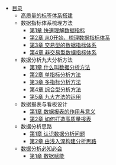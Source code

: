 * [目录](README.md)
    * [高质量的标签体系搭建](high-quality-label-system/content.md)
    * 数据指标体系梳理方法
        * [第1章 快速理解数据指标](data-indicator-system-created-methods/ch01.md)
        * [第2章 从0开始，梳理数据指标体系](data-indicator-system-created-methods/ch02.md)
        * [第3章 交易型的数据指标体系](data-indicator-system-created-methods/ch03.md)
        * [第4章 非交易型数据指标体系](data-indicator-system-created-methods/ch04.md)
    * 数据分析九大分析方法
        * [第1章 什么叫数据分析方法](nine-methods-of-data-analysis/ch01.md)
        * [第2章 单指标分析方法](nine-methods-of-data-analysis/ch02.md)
        * [第3章 多指标分析方法](nine-methods-of-data-analysis/ch03.md)
        * [第4章 综合型分析方法](nine-methods-of-data-analysis/ch04.md)
        * [第5章 九大方法的运用](nine-methods-of-data-analysis/ch05.md)
    * 数据报表与看板设计
        * [第1章 数据报表的作用与意义](data-reports-design/ch01.md)
        * [第2章 如何打造高质量报表](data-reports-design/ch02.md)
    * 数据分析思路
        * [第1章 认识数据分析问题](data-analysis-train-of-thought/ch01.md)
        * [第2章 由浅入深构建分析思路](data-analysis-train-of-thought/ch02.md)
    * [数据分析必知必会](essential-skills-in-data-analysis/content.md)
        * [第1章 数据赋能](essential-skills-in-data-analysis/ch01.md)
    
